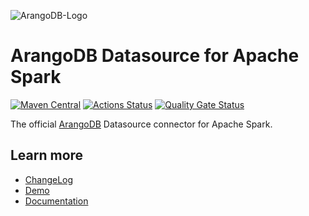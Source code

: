 ![ArangoDB-Logo](https://arangodb.com/wp-content/uploads/2023/09/ArangoDB-dark-logo-2022.png)

# ArangoDB Datasource for Apache Spark
[![Maven Central](https://maven-badges.herokuapp.com/maven-central/com.arangodb/arangodb-spark-datasource-3.1_2.12/badge.svg)](https://maven-badges.herokuapp.com/maven-central/com.arangodb/arangodb-spark-datasource-3.1_2.12)
[![Actions Status](https://github.com/arangodb/arangodb-spark-datasource/workflows/Java%20CI/badge.svg)](https://github.com/arangodb/arangodb-spark-datasource/actions)
[![Quality Gate Status](https://sonarcloud.io/api/project_badges/measure?project=arangodb_arangodb-spark-datasource&metric=alert_status)](https://sonarcloud.io/summary/new_code?id=arangodb_arangodb-spark-datasource)

The official [ArangoDB](https://www.arangodb.com/) Datasource connector for Apache Spark.

## Learn more
- [ChangeLog](ChangeLog.md)
- [Demo](./demo)
- [Documentation](https://www.arangodb.com/docs/stable/drivers/spark-connector-new.html)
